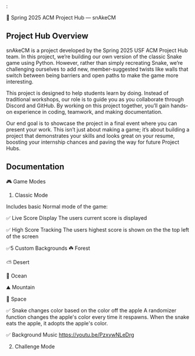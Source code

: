 :

🐍 Spring 2025 ACM Project Hub — snAkeCM
## Project Hub Overview

snAkeCM is a project developed by the Spring 2025 USF ACM Project Hub team. In this project, we’re building our own version of the classic Snake game using Python. However, rather than simply recreating Snake, we’re challenging ourselves to add new, member-suggested twists like walls that switch between being barriers and open paths to make the game more interesting.

This project is designed to help students learn by doing. Instead of traditional workshops, our role is to guide you as you collaborate through Discord and GitHub. By working on this project together, you’ll gain hands-on experience in coding, teamwork, and making documentation.

Our end goal is to showcase the project in a final event where you can present your work. This isn’t just about making a game; it’s about building a project that demonstrates your skills and looks great on your resume, boosting your internship chances and paving the way for future Project Hubs.

## Documentation

🎮 Game Modes

1. Classic Mode

Includes basic Normal mode of the game:

✅ Live Score Display
The users current score is displayed

✅ High Score Tracking
The users highest score is shown on the the top left of the screen

✅5 Custom Backgrounds 
☘️ Forest

⛅️ Desert

🌊 Ocean

⛰️ Mountain

🌌 Space

✅ Snake changes color based on the color off the apple
A randomizer function changes the apple's color every time it respawns. When the snake eats the apple, it adopts the apple's color. 

✅ Background Music 
https://youtu.be/PzxywNLeDrg


2. Challenge Mode
